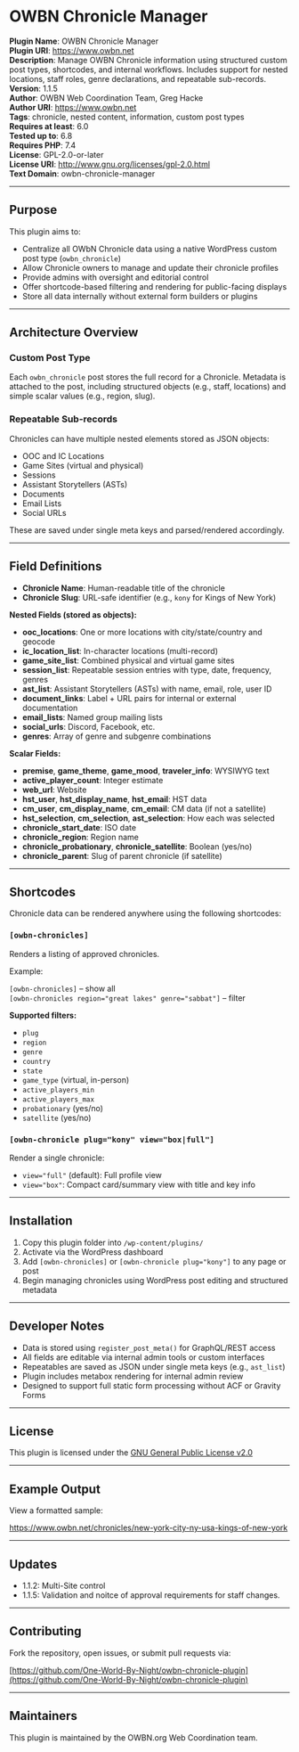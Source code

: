 # OWBN Chronicle Manager

**Plugin Name**: OWBN Chronicle Manager  
**Plugin URI**: https://www.owbn.net  
**Description**: Manage OWBN Chronicle information using structured custom post types, shortcodes, and internal workflows. Includes support for nested locations, staff roles, genre declarations, and repeatable sub-records.  
**Version**: 1.1.5  
**Author**: OWBN Web Coordination Team, Greg Hacke  
**Author URI**: https://www.owbn.net  
**Tags**: chronicle, nested content, information, custom post types  
**Requires at least**: 6.0  
**Tested up to**: 6.8  
**Requires PHP**: 7.4  
**License**: GPL-2.0-or-later  
**License URI**: http://www.gnu.org/licenses/gpl-2.0.html  
**Text Domain**: owbn-chronicle-manager  

---

## Purpose

This plugin aims to:

- Centralize all OWbN Chronicle data using a native WordPress custom post type (`owbn_chronicle`)
- Allow Chronicle owners to manage and update their chronicle profiles
- Provide admins with oversight and editorial control
- Offer shortcode-based filtering and rendering for public-facing displays
- Store all data internally without external form builders or plugins

---

## Architecture Overview

### Custom Post Type

Each `owbn_chronicle` post stores the full record for a Chronicle. Metadata is attached to the post, including structured objects (e.g., staff, locations) and simple scalar values (e.g., region, slug).

### Repeatable Sub-records

Chronicles can have multiple nested elements stored as JSON objects:

- OOC and IC Locations
- Game Sites (virtual and physical)
- Sessions
- Assistant Storytellers (ASTs)
- Documents
- Email Lists
- Social URLs

These are saved under single meta keys and parsed/rendered accordingly.

---

## Field Definitions

- **Chronicle Name**: Human-readable title of the chronicle  
- **Chronicle Slug**: URL-safe identifier (e.g., `kony` for Kings of New York)  

**Nested Fields (stored as objects):**

- **ooc_locations**: One or more locations with city/state/country and geocode  
- **ic_location_list**: In-character locations (multi-record)  
- **game_site_list**: Combined physical and virtual game sites  
- **session_list**: Repeatable session entries with type, date, frequency, genres  
- **ast_list**: Assistant Storytellers (ASTs) with name, email, role, user ID  
- **document_links**: Label + URL pairs for internal or external documentation  
- **email_lists**: Named group mailing lists  
- **social_urls**: Discord, Facebook, etc.  
- **genres**: Array of genre and subgenre combinations  

**Scalar Fields:**

- **premise**, **game_theme**, **game_mood**, **traveler_info**: WYSIWYG text  
- **active_player_count**: Integer estimate  
- **web_url**: Website  
- **hst_user**, **hst_display_name**, **hst_email**: HST data  
- **cm_user**, **cm_display_name**, **cm_email**: CM data (if not a satellite)  
- **hst_selection**, **cm_selection**, **ast_selection**: How each was selected  
- **chronicle_start_date**: ISO date  
- **chronicle_region**: Region name  
- **chronicle_probationary**, **chronicle_satellite**: Boolean (yes/no)  
- **chronicle_parent**: Slug of parent chronicle (if satellite)  

---

## Shortcodes

Chronicle data can be rendered anywhere using the following shortcodes:

### `[owbn-chronicles]`

Renders a listing of approved chronicles.

Example:

`[owbn-chronicles]` – show all  
`[owbn-chronicles region="great lakes" genre="sabbat"]` – filter

**Supported filters:**

- `plug`
- `region`
- `genre`
- `country`
- `state`
- `game_type` (virtual, in-person)
- `active_players_min`
- `active_players_max`
- `probationary` (yes/no)
- `satellite` (yes/no)

### `[owbn-chronicle plug="kony" view="box|full"]`

Render a single chronicle:

- `view="full"` (default): Full profile view  
- `view="box"`: Compact card/summary view with title and key info  

---

## Installation

1. Copy this plugin folder into `/wp-content/plugins/`
2. Activate via the WordPress dashboard
3. Add `[owbn-chronicles]` or `[owbn-chronicle plug="kony"]` to any page or post
4. Begin managing chronicles using WordPress post editing and structured metadata

---

## Developer Notes

- Data is stored using `register_post_meta()` for GraphQL/REST access
- All fields are editable via internal admin tools or custom interfaces
- Repeatables are saved as JSON under single meta keys (e.g., `ast_list`)
- Plugin includes metabox rendering for internal admin review
- Designed to support full static form processing without ACF or Gravity Forms

---

## License

This plugin is licensed under the [GNU General Public License v2.0](http://www.gnu.org/licenses/gpl-2.0.html)

---

## Example Output

View a formatted sample:

https://www.owbn.net/chronicles/new-york-city-ny-usa-kings-of-new-york

---

## Updates

- 1.1.2: Multi-Site control  
- 1.1.5: Validation and noitce of approval requirements for staff changes.

---

## Contributing

Fork the repository, open issues, or submit pull requests via:

[https://github.com/One-World-By-Night/owbn-chronicle-plugin](https://github.com/One-World-By-Night/owbn-chronicle-plugin)

---

## Maintainers

This plugin is maintained by the OWBN.org Web Coordination team.